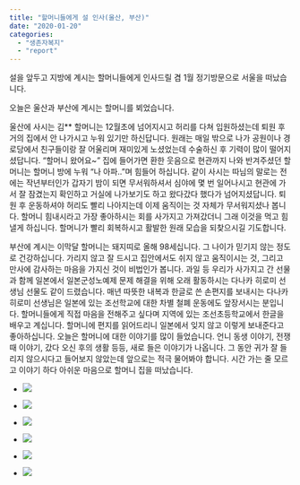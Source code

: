 ```yaml
---
title: "할머니들에게 설 인사(울산, 부산)"
date: "2020-01-20"
categories: 
  - "생존자복지"
  - "report"
---
```


설을 앞두고 지방에 계시는 할머니들에게 인사드릴 겸 1월 정기방문으로 서울을 떠났습니다.

오늘은 울산과 부산에 계시는 할머니를 뵈었습니다.

울산에 사시는 김\*\* 할머니는 12월초에 넘어지시고 허리를 다쳐 입원하셨는데 퇴원 후 거의 집에서 안 나가시고 누워 있기만 하신답니다. 원래는 매일 밖으로 나가 공원이나 경로당에서 친구들이랑 잘 어울리며 재미있게 노셨었는데 수술하신 후 기력이 많이 떨어지셨답니다. “할머니 왔어요~” 집에 들어가면 환한 웃음으로 현관까지 나와 반겨주셨던 할머니는 할머니 방에 누워 “나 아파..”며 힘들어 하십니다. 같이 사시는 따님의 말로는 전에는 작년부터인가 갑자기 밤이 되면 무서워하셔서 심야에 몇 번 일어나시고 현관에 가서 잘 잠겼는지 확인하고 거실에 나가보기도 하고 왔다갔다 했다가 넘어지셨답니다. 퇴원 후 운동하셔야 허리도 빨리 나아지는데 이제 움직이는 것 자체가 무서워지셨나 봅니다. 할머니 힘내시라고 가장 좋아하시는 회를 사가지고 가져갔더니 그래 이것을 먹고 힘낼게 하십니다. 할머니가 빨리 회복하시고 활발한 원래 모습을 되찾으시길 기도합니다.

부산에 계시는 이막달 할머니는 돼지띠로 올해 98세십니다. 그 나이가 믿기지 않는 정도로 건강하십니다. 가리지 않고 잘 드시고 집안에서도 쉬지 않고 움직이시는 것, 그리고 만사에 감사하는 마음을 가지신 것이 비법인가 봅니다. 과일 등 우리가 사가지고 간 선물과 함께 일본에서 일본군성노예제 문제 해결을 위해 오래 활동하시는 다나카 히로미 선생님 선물도 같이 드렸습니다. 매년 따뜻한 내복과 한글로 쓴 손편지를 보내시는 다나카 히로미 선생님은 일본에 있는 조선학교에 대한 차별 철폐 운동에도 앞장서시는 분입니다. 할머니들에게 직접 마음을 전해주고 싶다며 지역에 있는 조선초등학교에서 한글을 배우고 계십니다. 할머니에 편지를 읽어드리니 일본에서 잊지 않고 이렇게 보내준다고 좋아하십니다. 오늘은 할머니에 대한 이야기를 많이 들었습니다. 언니 동생 이야기, 전쟁 때 이야기, 갔다 오신 후의 생활 등등, 새로 들은 이야기가 나옵니다. 그 동안 귀가 잘 들리지 않으시다고 들어보지 않았는데 앞으로는 적극 물어봐야 합니다. 시간 가는 줄 모르고 이야기 하다 아쉬운 마음으로 할머니 집을 떠났습니다.

- ![](https://r2.womenandwar.net/2020/01/photo_2020-01-20_21-50-16-1-1024x768.jpg)
    
- ![](https://r2.womenandwar.net/2020/01/photo_2020-01-23_10-16-44-1024x768.jpg)
    
- ![](https://r2.womenandwar.net/2020/01/photo_2020-01-23_10-05-50-768x1024.jpg)
    
- ![](https://r2.womenandwar.net/2020/01/photo_2020-01-23_10-05-45-1-768x1024.jpg)
    
- ![](https://r2.womenandwar.net/2020/01/photo_2020-01-22_10-55-48-1-1011x1024.jpg)
    

- ![](https://r2.womenandwar.net/2020/01/photo_2020-01-22_10-55-57-1-1024x619.jpg)
